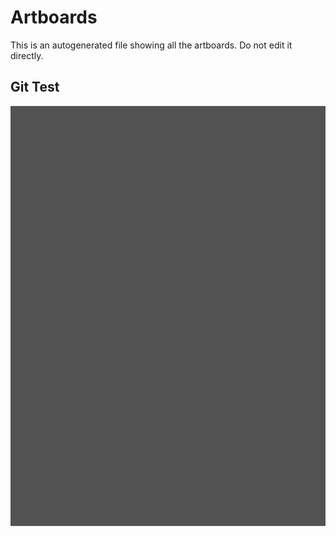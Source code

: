 # Artboards

This is an autogenerated file showing all the artboards. Do not edit it directly.

## Git Test

![Git Test](./.exportedArtboards/git-test/Git%20Test.png)

